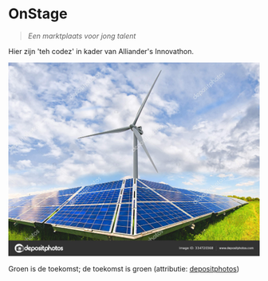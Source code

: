 # OnStage

>*Een marktplaats voor jong talent*

Hier zijn 'teh codez' in kader van Alliander's Innovathon.

<img src="mvt.web/plaatjes/plaatjes/../energietransitie2.jpg" width="700" float="right" alt="De toekomst is groen!">

Groen is de toekomst; de toekomst is groen (attributie: [depositphotos](https://depositphotos.com/334720368/stock-photo-solar-panels-and-wind-turbine.html))
